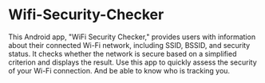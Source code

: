 # Wifi-Security-Checker
This Android app, "WiFi Security Checker," provides users with information about their connected Wi-Fi network, including SSID, BSSID, and security status. It checks whether the network is secure based on a simplified criterion and displays the result. Use this app to quickly assess the security of your Wi-Fi connection.
And be able to know who is tracking you.
